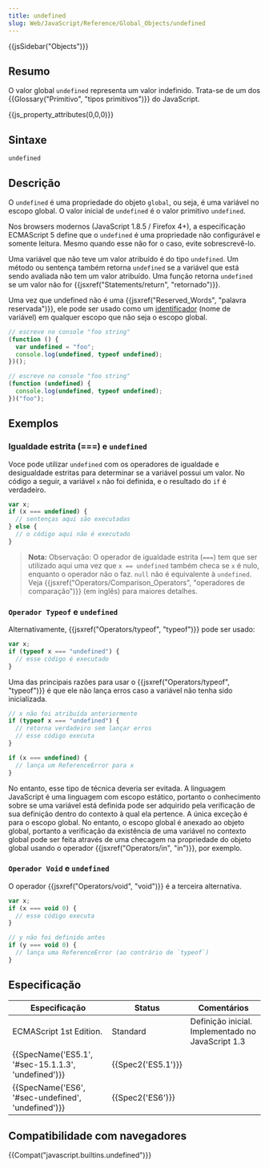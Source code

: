 ```yaml
---
title: undefined
slug: Web/JavaScript/Reference/Global_Objects/undefined
---
```


{{jsSidebar("Objects")}}

## Resumo

O valor global `undefined` representa um valor indefinido. Trata-se de um dos {{Glossary("Primitivo", "tipos primitivos")}} do JavaScript.

{{js_property_attributes(0,0,0)}}

## Sintaxe

```
undefined
```

## Descrição

O `undefined` é uma propriedade do objeto `global`, ou seja, é uma variável no escopo global. O valor inicial de `undefined` é o valor primitivo `undefined`.

Nos browsers modernos (JavaScript 1.8.5 / Firefox 4+), a especificação ECMAScript 5 define que o `undefined` é uma propriedade não configurável e somente leitura. Mesmo quando esse não for o caso, evite sobrescrevê-lo.

Uma variável que não teve um valor atribuído é do tipo `undefined`. Um método ou sentença também retorna `undefined` se a variável que está sendo avaliada não tem um valor atribuído. Uma função retorna `undefined` se um valor não for {{jsxref("Statements/return", "retornado")}}.

Uma vez que undefined não é uma {{jsxref("Reserved_Words", "palavra reservada")}}, ele pode ser usado como um [identificador](/pt-BR/docs/Web/JavaScript/Guide/Values,_variables,_and_literals#Variables) (nome de variável) em qualquer escopo que não seja o escopo global.

```js
// escreve no console "foo string"
(function () {
  var undefined = "foo";
  console.log(undefined, typeof undefined);
})();

// escreve no console "foo string"
(function (undefined) {
  console.log(undefined, typeof undefined);
})("foo");
```

## Exemplos

### Igualdade estrita (===) e `undefined`

Voce pode utilizar `undefined` com os operadores de igualdade e desigualdade estritas para determinar se a variável possui um valor. No código a seguir, a variável `x` não foi definida, e o resultado do `if` é verdadeiro.

```js
var x;
if (x === undefined) {
  // sentenças aqui são executadas
} else {
  // o código aqui não é executado
}
```

> **Nota:** Observação: O operador de igualdade estrita (`===`) tem que ser utilizado aqui uma vez que `x == undefined` também checa se `x` é nulo, enquanto o operador não o faz. `null` não é equivalente à `undefined`. Veja {{jsxref("Operators/Comparison_Operators", "operadores de comparação")}} (em inglês) para maiores detalhes.

### `Operador Typeof` e `undefined`

Alternativamente, {{jsxref("Operators/typeof", "typeof")}} pode ser usado:

```js
var x;
if (typeof x === "undefined") {
  // esse código é executado
}
```

Uma das principais razões para usar o {{jsxref("Operators/typeof", "typeof")}} é que ele não lança erros caso a variável não tenha sido inicializada.

```js
// x não foi atribuída anteriormente
if (typeof x === "undefined") {
  // retorna verdadeiro sem lançar erros
  // esse código executa
}

if (x === undefined) {
  // lança um ReferenceError para x
}
```

No entanto, esse tipo de técnica deveria ser evitada. A linguagem JavaScript é uma linguagem com escopo estático, portanto o conhecimento sobre se uma variável está definida pode ser adquirido pela verificação de sua definição dentro do contexto à qual ela pertence. A única exceção é para o escopo global. No entanto, o escopo global é anexado ao objeto global, portanto a verificação da existência de uma variável no contexto global pode ser feita através de uma checagem na propriedade do objeto global usando o operador {{jsxref("Operators/in", "in")}}, por exemplo.

### `Operador Void` e `undefined`

O operador {{jsxref("Operators/void", "void")}} é a terceira alternativa.

```js
var x;
if (x === void 0) {
  // esse código executa
}

// y não foi definido antes
if (y === void 0) {
  // lança uma ReferenceError (ao contrário de `typeof`)
}
```

## Especificação

| Especificação                                       | Status             | Comentários                                       |
| --------------------------------------------------- | ------------------ | ------------------------------------------------- |
| ECMAScript 1st Edition.                             | Standard           | Definição inicial. Implementado no JavaScript 1.3 |
| {{SpecName('ES5.1', '#sec-15.1.1.3', 'undefined')}} | {{Spec2('ES5.1')}} |                                                   |
| {{SpecName('ES6', '#sec-undefined', 'undefined')}}  | {{Spec2('ES6')}}   |                                                   |

## Compatibilidade com navegadores

{{Compat("javascript.builtins.undefined")}}
